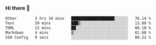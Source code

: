 ### Hi there 👋

<!--
**WShiBin/WShiBin** is a ✨ _special_ ✨ repository because its `README.md` (this file) appears on your GitHub profile.

Here are some ideas to get you started:

- 🔭 I’m currently working on ...
- 🌱 I’m currently learning ...
- 👯 I’m looking to collaborate on ...
- 🤔 I’m looking for help with ...
- 💬 Ask me about ...
- 📫 How to reach me: ...
- 😄 Pronouns: ...
- ⚡ Fun fact: ...
-->

<!--START_SECTION:waka-->

```txt
Other        3 hrs 34 mins   ███████████████████░░░░░░   76.14 %
Text         39 mins         ███▒░░░░░░░░░░░░░░░░░░░░░   13.89 %
TOML         22 mins         ██░░░░░░░░░░░░░░░░░░░░░░░   08.10 %
Markdown     4 mins          ▒░░░░░░░░░░░░░░░░░░░░░░░░   01.60 %
SSH Config   0 secs          ░░░░░░░░░░░░░░░░░░░░░░░░░   00.22 %
```

<!--END_SECTION:waka-->
